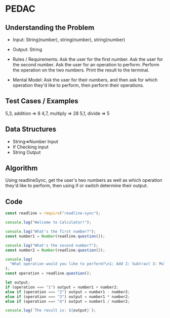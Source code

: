 # PEDAC

## Understanding the Problem

- Input:
  String(number), string(number), string(number)

- Output:
  String

- Rules / Requirements:
  Ask the user for the first number.
  Ask the user for the second number.
  Ask the user for an operation to perform.
  Perform the operation on the two numbers.
  Print the result to the terminal.

- Mental Model:
  Ask the user for their numbers, and then ask for which operation they'd like to perform, then perform their operations.

## Test Cases / Examples

5,3, addition => 8
4,7, multiply => 28
5,1, divide => 5

## Data Structures

- String=>Number
  Input
- If
  Checking input
- String
  Output

## Algorithm

Using readlineSync, get the user's two numbers as well as which operation they'd like to perform, then using if or switch determine their output.

## Code

```js
const readline = require("readline-sync");

console.log("Welcome to Calculator!");

console.log("What's the first number?");
const number1 = Number(readline.question());

console.log("What's the second number?");
const number2 = Number(readline.question());

console.log(
  "What operation would you like to perform?\n1: Add 2: Subtract 3: Multiply 4: Divide"
);
const operation = readline.question();

let output;
if (operation === "1") output = number1 + number2;
else if (operation === "2") output = number1 - number2;
else if (operation === "3") output = number1 * number2;
else if (operation === "4") output = number1 / number2;

console.log(`The result is: ${output}`);
```

